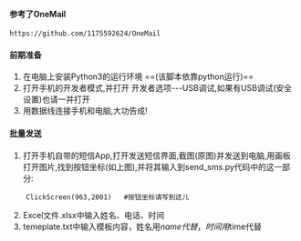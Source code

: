 #### 参考了OneMail
    https://github.com/1175592624/OneMail


#### 前期准备
1. 在电脑上安装Python3的运行环境 ==(该脚本依靠python运行)==
2. 打开手机的开发者模式,并打开 开发者选项---USB调试,如果有USB调试(安全设置)也请一并打开
3. 用数据线连接手机和电脑,大功告成!
#### 批量发送
1. 打开手机自带的短信App,打开发送短信界面,截图(原图)并发送到电脑,用画板打开图片,找到按钮坐标(如上图),并将其输入到send_sms.py代码中的这一部分:
```
    ClickScreen(963,2001)   #按钮坐标请写到这儿
```
2. Excel文件.xlsx中输入姓名、电话、时间
3. temeplate.txt中输入模板内容，姓名用$name代替，时间用$time代替